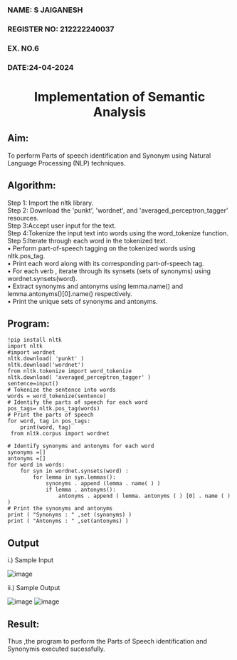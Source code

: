 <H3>NAME: S JAIGANESH</H3>
<H3>REGISTER NO: 212222240037</H3>
<H3>EX. NO.6</H3>
<H3>DATE:24-04-2024</H3>
<H1 ALIGN =CENTER>Implementation of Semantic Analysis</H1>

## Aim: 
To perform Parts of speech identification and Synonym using Natural Language Processing (NLP) techniques. 
 
 
## Algorithm:
Step 1: Import the nltk library.<br>
Step 2: Download the 'punkt', 'wordnet', and 'averaged_perceptron_tagger' resources.<br>
Step 3:Accept user input for the text.<br>
Step 4:Tokenize the input text into words using the word_tokenize function.<br>
Step 5:Iterate through each word in the tokenized text.<br>
•	Perform part-of-speech tagging on the tokenized words using nltk.pos_tag.<br>
•	Print each word along with its corresponding part-of-speech tag.<br>
•	For each verb , iterate through its synsets (sets of synonyms) using wordnet.synsets(word).<br>
•	Extract synonyms and antonyms using lemma.name() and lemma.antonyms()[0].name() respectively.<br>
•	Print the unique sets of synonyms and antonyms.

## Program:
```
!pip install nltk
import nltk
#import wordnet
nltk.download( 'punkt' )
nltk.download('wordnet')
from nltk.tokenize import word_tokenize
nltk.download( 'averaged_perceptron_tagger' )
sentence=input()
# Tokenize the sentence into words
words = word_tokenize(sentence)
# Identify the parts of speech for each word
pos_tags= nltk.pos_tag(words)
# Print the parts of speech
for word, tag in pos_tags:
	print(word, tag)
 from nltk.corpus import wordnet

# Identify synonyms and antonyms for each word
synonyms =[]
antonyms =[]
for word in words:
	for syn in wordnet.synsets(word) :
		for lemma in syn.lemmas():
			synonyms . append (lemma . name( ) )
			if lemma . antonyms():
				antonyms . append ( lemma. antonyms ( ) [0] . name ( ) )
# Print the synonyms and antonyms
print ( "Synonyms : " ,set (synonyms) )
print ( "Antonyms : " ,set(antonyms) )

```

## Output
i.) Sample Input

![image](https://github.com/Jaiganesh235/Ex-6--AAI/assets/118657189/b622ab08-af1f-4417-ba9a-70edc10b46c9)


ii.) Sample Output
	
![image](https://github.com/Jaiganesh235/Ex-6--AAI/assets/118657189/6c43d770-85f2-46a3-8641-c5949a5646b6)
![image](https://github.com/Jaiganesh235/Ex-6--AAI/assets/118657189/98f3ac7c-d4f4-4aa0-89eb-f6805a60f24f)




## Result:
Thus ,the program to perform the Parts of Speech identification and Synonymis executed sucessfully.

